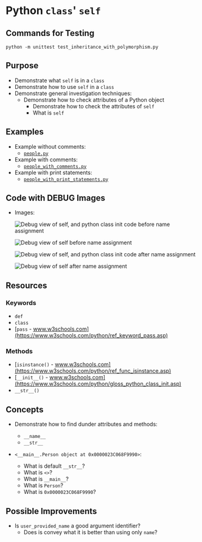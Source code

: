# Python `class`' `self`

## Commands for Testing

```
python -m unittest test_inheritance_with_polymorphism.py
```

## Purpose

* Demonstrate what `self` is in a `class`
* Demonstrate how to use `self` in a `class`
* Demonstrate general investigation techniques:
  * Demonstrate how to check attributes of a Python object
    * Demonstrate how to check the attributes of `self`
    * What is `self`

## Examples

* Example without comments:
  * [`people.py`](./people.py)
* Example with comments:
  * [`people_with_comments.py`](./people_with_comments.py)
* Example with print statements:
  * [`people_with_print_statements.py`](./people_with_print_statements.py)

## Code with DEBUG Images

* Images:

  ![Debug view of self, and python class __init__ code before name assignment](https://user-images.githubusercontent.com/47562501/220025404-3898066d-4433-4e3e-80e1-1b623a5c5a46.png)

  ![Debug view of self before name assignment](https://user-images.githubusercontent.com/47562501/220025796-e2a9c8e5-1bb8-44fa-9417-4b93d9b17c5c.png)

  ![Debug view of self, and python class __init__ code after name assignment](https://user-images.githubusercontent.com/47562501/220026242-7bacecf3-c905-4953-ad16-782f5e19e288.png)

  ![Debug view of self after name assignment](https://user-images.githubusercontent.com/47562501/220026638-9e0f40c2-27a4-41c8-8a1a-9249054192f3.png)

## Resources

### Keywords

* `def`
* `class`
* [`pass` - www.w3schools.com](https://www.w3schools.com/python/ref_keyword_pass.asp)

### Methods

* [`isinstance()` - www.w3schools.com](https://www.w3schools.com/python/ref_func_isinstance.asp)
* [`__init__()` - www.w3schools.com](https://www.w3schools.com/python/gloss_python_class_init.asp)
* `__str__()`

## Concepts

* Demonstrate how to find dunder attributes and methods:
  * `__name__`
  * `__str__`

* `<__main__.Person object at 0x0000023C068F9990>`:
  * What is default `__str__`?
  * What is `<>`?
  * What is `__main__`?
  * What is `Person`?
  * What is `0x0000023C068F9990`?

## Possible Improvements

* Is `user_provided_name` a good argument identifier?
  * Does is convey what it is better than using only `name`?
